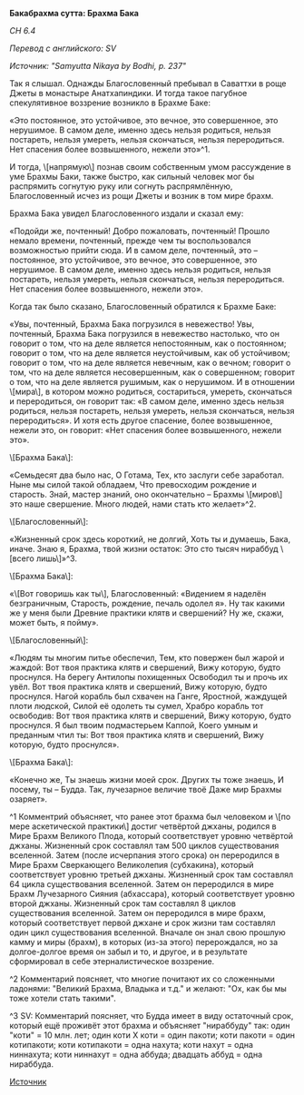 **Бакабрахма сутта: Брахма Бака**

*СН 6\.4*

_Перевод с английского: SV_

_Источник: "Samyutta Nikaya by Bodhi, p\. 237"_

Так я слышал\. Однажды Благословенный пребывал в Саваттхи в роще Джеты в монастыре Анатхапиндики\. И тогда такое пагубное спекулятивное воззрение возникло в Брахме Баке: 

«Это постоянное, это устойчивое, это вечное, это совершенное, это нерушимое\. В самом деле, именно здесь нельзя родиться, нельзя постареть, нельзя умереть, нельзя скончаться, нельзя переродиться\. Нет спасения более возвышенного, нежели это»^1\.

И тогда, \\[напрямую\\] познав своим собственным умом рассуждение в уме Брахмы Баки, также быстро, как сильный человек мог бы распрямить согнутую руку или согнуть распрямлённую, Благословенный исчез из рощи Джеты и возник в том мире брахм\. 

Брахма Бака увидел Благословенного издали и сказал ему: 

«Подойди же, почтенный\! Добро пожаловать, почтенный\! Прошло немало времени, почтенный, прежде чем ты воспользовался возможностью прийти сюда\. И в самом деле, почтенный, это – постоянное, это устойчивое, это вечное, это совершенное, это нерушимое\. В самом деле, именно здесь нельзя родиться, нельзя постареть, нельзя умереть, нельзя скончаться, нельзя переродиться\. Нет спасения более возвышенного, нежели это»\.

Когда так было сказано, Благословенный обратился к Брахме Баке: 

«Увы, почтенный, Брахма Бака погрузился в невежество\! Увы, почтенный, Брахма Бака погрузился в невежество настолько, что он говорит о том, что на деле является непостоянным, как о постоянном; говорит о том, что на деле является неустойчивым, как об устойчивом; говорит о том, что на деле является невечным, как о вечном; говорит о том, что на деле является несовершенным, как о совершенном; говорит о том, что на деле является рушимым, как о нерушимом\. И в отношении \\[мира\\], в котором можно родиться, состариться, умереть, скончаться и переродиться, он говорит так: «В самом деле, именно здесь нельзя родиться, нельзя постареть, нельзя умереть, нельзя скончаться, нельзя переродиться»\. И хотя есть другое спасение, более возвышенное, нежели это, он говорит: «Нет спасения более возвышенного, нежели это»\.

\\[Брахма Бака\\]: 

«Семьдесят два было нас, О Готама, Тех, кто заслуги себе заработал\. Ныне мы силой такой обладаем, Что превосходим рождение и старость\. Знай, мастер знаний, оно окончательно – Брахмы \\[миров\\] это наше свершение\. Много людей, нами стать кто желает»^2\.

\\[Благословенный\\]: 

«Жизненный срок здесь короткий, не долгий, Хоть ты и думаешь, Бака, иначе\. Знаю я, Брахма, твой жизни остаток: Это сто тысяч нираббуд \\[всего лишь\\]»^3\.

\\[Брахма Бака\\]: 

«\\[Вот говоришь как ты\\], Благословенный: «Видением я наделён безграничным, Старость, рождение, печаль одолел я»\. Ну так какими же у меня были Древние практики клятв и свершений? Ну же, скажи, может быть, я пойму»\.

\\[Благословенный\\]: 

«Людям ты многим питье обеспечил, Тем, кто повержен был жарой и жаждой: Вот твоя практика клятв и свершений, Вижу которую, будто проснулся\. На берегу Антилопы похищенных Освободил ты и прочь их увёл\. Вот твоя практика клятв и свершений, Вижу которую, будто проснулся\. Нагой корабль был схвачен на Ганге, Яростной, жаждущей плоти людской, Силой её одолеть ты сумел, Храбро корабль тот освободив: Вот твоя практика клятв и свершений, Вижу которую, будто проснулся\. Я был твоим подмастерьем Каппой, Коего умным и преданным чтил ты: Вот твоя практика клятв и свершений, Вижу которую, будто проснулся»\.

\\[Брахма Бака\\]: 

«Конечно же, Ты знаешь жизни моей срок\. Других ты тоже знаешь, И посему, ты – Будда\. Так, лучезарное величие твоё Даже мир Брахмы озаряет»\.

^1 Комментрий объясняет, что ранее этот брахма был человеком и \\[по мере аскетической практики\\] достиг четвёртой джханы, родился в Мире Брахм Великого Плода, который соответствует уровню четвёртой джханы\. Жизненный срок составлял там 500 циклов существования вселенной\. Затем \(после исчерпания этого срока\) он переродился в Мире Брахм Сверкающего Великолепия \(субхакина\), который соответствует уровню третьей джханы\. Жизненный срок там составлял 64 цикла существования вселенной\. Затем он переродился в мире Брахм Лучезарного Сияния \(абхассара\), который соответствует уровню второй джханы\. Жизненный срок там составлял 8 циклов существования вселенной\. Затем он переродился в мире брахм, который соответствует первой джхане и срок жизни там составлял один цикл существования вселенной\. Вначале он знал свою прошлую камму и миры \(брахм\), в которых \(из\-за этого\) перерождался, но за долгое\-долгое время он забыл и то, и другое, и в результате сформировал в себе этерналистическое воззрение\. 

^2 Комментарий поясняет, что многие почитают их со сложенными ладонями: "Великий Брахма, Владыка и т\.д\." и желают: "Ох, как бы мы тоже хотели стать такими"\.

^3 SV: Комментарий поясняет, что Будда имеет в виду остаточный срок, который ещё проживёт этот брахма и объясняет \"нираббуду\" так\: один \"коти\" \= 10 млн. лет; один коти X коти \= один пакоти\; коти пакоти \= один котипакоти\; коти котипакоти \= одна нахута\; коти нахут \= одна ниннахута\; коти ниннахут \= одна аббуда\; двадцать аббуд \= одна нираббуда\.

[Источник](https://www\.theravada\.ru/Teaching/Canon/Suttanta/Texts/sn6_4\-bakabrahma\-sutta\-sv\.htm)
